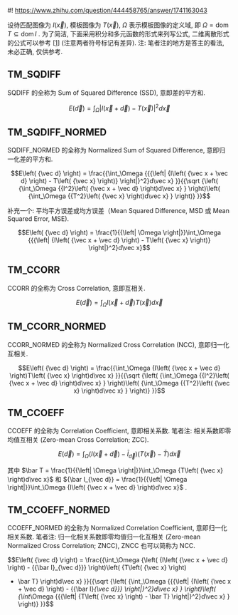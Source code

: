 #! https://www.zhihu.com/question/444458765/answer/1741163043

[comment]: <> (Answer URL: https://www.zhihu.com/question/444458765/answer/1741163043)
[comment]: <> (Question Title: OpenCV模式匹配中的ccorr是什么的缩写？)
[comment]: <> (Author Name: 采石工)
[comment]: <> (Create Time: 2021-02-21 11:49:15)

 
设待匹配图像为  $I(\vec x)$, 模板图像为 $T(\vec x)$, $\Omega$ 表示模板图像的定义域, 即 $\Omega = \operatorname{dom} T \subseteq \operatorname{dom} I$ . 为了简洁, 下面采用积分和多元函数的形式来列写公式, 二维离散形式的公式可以参考 [[1][]] (注意两者符号标记有差异). 注: 笔者注的地方是答主的看法, 未必正确, 仅供参考.

##  TM_SQDIFF

SQDIFF 的全称为 Sum of Squared Difference (SSD), 意即差的平方和.

$$E\left( {\vec d} \right) = \int_\Omega {{{\left| {I\left( {\vec x + \vec d}
\right) - T\left( {\vec x} \right)} \right|}^2}d\vec x}$$

##  TM_SQDIFF_NORMED

SQDIFF_NORMED 的全称为 Normalized Sum of Squared Difference, 意即归一化差的平方和.

$$E\left( {\vec d} \right) = \frac{{\int_\Omega {{{\left| {I\left( {\vec x +
\vec d} \right) - T\left( {\vec x} \right)} \right|}^2}d\vec x} }}{{\sqrt
{\left( {\int_\Omega {{I^2}\left( {\vec x + \vec d} \right)d\vec x} }
\right)\left( {\int_\Omega {{T^2}\left( {\vec x} \right)d\vec x} } \right)}
}}$$

补充一个: 平均平方误差或均方误差（Mean Squared Difference, MSD 或 Mean Squared Error, MSE).

$$E\left( {\vec d} \right) = \frac{1}{{\left| \Omega \right|}}\int_\Omega
{{{\left| {I\left( {\vec x + \vec d} \right) - T\left( {\vec x} \right)}
\right|}^2}d\vec x}$$

##  TM_CCORR

CCORR 的全称为 Cross Correlation, 意即互相关.

$$E\left( {\vec d} \right) = \int_\Omega {I\left( {\vec x + \vec d}
\right)T\left( {\vec x} \right)d\vec x}$$

##  TM_CCORR_NORMED

CCORR_NORMED 的全称为 Normalized Cross Correlation (NCC), 意即归一化互相关.

$$E\left( {\vec d} \right) = \frac{{\int_\Omega {I\left( {\vec x + \vec d}
\right)T\left( {\vec x} \right)d\vec x} }}{{\sqrt {\left( {\int_\Omega
{{I^2}\left( {\vec x + \vec d} \right)d\vec x} } \right)\left( {\int_\Omega
{{T^2}\left( {\vec x} \right)d\vec x} } \right)} }}$$

##  TM_CCOEFF

CCOEFF 的全称为 Correlation Coefficient, 意即相关系数. 笔者注: 相关系数即零均值互相关 (Zero-mean Cross Correlation; ZCC).

$$E\left( {\vec d} \right) = \int_\Omega {\left( {I\left( {\vec x + \vec d}
\right) - {{\bar I}_{\vec d}}} \right)\left( {T\left( {\vec x} \right) - \bar
T} \right)d\vec x}$$

其中  $\bar T = \frac{1}{{\left| \Omega \right|}}\int_\Omega {T\left( {\vec x} \right)d\vec x}$  和  ${\bar I_{\vec d}} = \frac{1}{{\left| \Omega \right|}}\int_\Omega {I\left( {\vec x + \vec d} \right)d\vec x}$  .

##  TM_CCOEFF_NORMED

CCOEFF_NORMED 的全称为 Normalized Correlation Coefficient, 意即归一化相关系数. 笔者注: 归一化相关系数即零均值归一化互相关 (Zero-mean Normalized Cross Correlation; ZNCC), ZNCC 也可以简称为 NCC.

$$E\left( {\vec d} \right) = \frac{{\int_\Omega {\left( {I\left( {\vec x +
\vec d} \right) - {{\bar I}_{\vec d}}} \right)\left( {T\left( {\vec x} \right)
- \bar T} \right)d\vec x} }}{{\sqrt {\left( {\int_\Omega {{{\left| {I\left(
{\vec x + \vec d} \right) - {{\bar I}_{\vec d}}} \right|}^2}d\vec x} }
\right)\left( {\int_\Omega {{{\left| {T\left( {\vec x} \right) - \bar T}
\right|}^2}d\vec x} } \right)} }}$$

[1]: https://docs.opencv.org/4.0.1/df/dfb/group__imgproc__object.html
